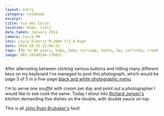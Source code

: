 ```yaml
--- 
layout: entry
category: notebook
excerpt:
title: Via del Corso
location: Rome, Italy
date_taken: January 2014
camera: Leica M9
lens: Leica Elmarit-M 28mm f/2.8 Asph
date: 2014-10-25 22:04:52
tags: [30 to 40 years, baby, baby carriage, boots, bw, carrinho, crowd, expression, fatigue, kids, motherhood, parenting, plastic, rain, shopping, trolley, wheel, woman]
image: GRS-20140104-170831
---
```

After alternating between clicking various buttons and hitting many different keys on my keyboard I've managed to post this photograph, which would be page 3 of 5 in a five-page [black and white photographic menu](/notebook/GRS-20140116-195618). 

I'm to serve one _soufflé with cream_ per day and point out a photographer I would like to see cook the same. Today I shout into [Richard Jensen's](http://richardjensenphoto.com/ "Childhood friend and photographer.") kitchen demanding five dishes on the double, with double sauce on top.

This is all [John Ryan Brubaker's](http://jrbrubaker.com/) fault.